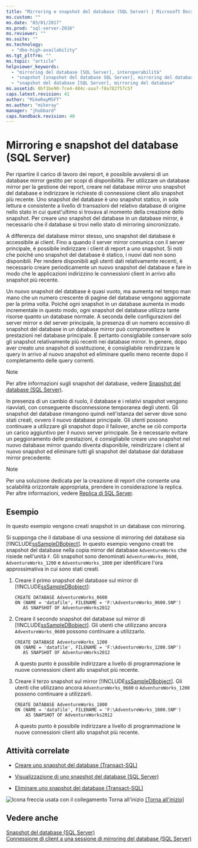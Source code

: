 ```yaml
---
title: "Mirroring e snapshot del database (SQL Server) | Microsoft Docs"
ms.custom: ""
ms.date: "03/01/2017"
ms.prod: "sql-server-2016"
ms.reviewer: ""
ms.suite: ""
ms.technology: 
  - "dbe-high-availability"
ms.tgt_pltfrm: ""
ms.topic: "article"
helpviewer_keywords: 
  - "mirroring del database [SQL Server], interoperabilità"
  - "snapshot [snapshot del database SQL Server], mirroring del database"
  - "snapshot del database [SQL Server], mirroring del database"
ms.assetid: 0bf1be90-7ce4-484c-aaa7-f8a782f57c5f
caps.latest.revision: 41
author: "MikeRayMSFT"
ms.author: "mikeray"
manager: "jhubbard"
caps.handback.revision: 40
---
```

# Mirroring e snapshot del database (SQL Server)
  Per ripartire il carico di lavoro dei report, è possibile avvalersi di un database mirror gestito per scopi di disponibilità. Per utilizzare un database mirror per la gestione dei report, creare nel database mirror uno snapshot del database e indirizzare le richieste di connessione client allo snapshot più recente. Uno snapshot del database è uno snapshot statico, in sola lettura e consistente a livello di transazioni del relativo database di origine nello stato in cui quest'ultimo si trovava al momento della creazione dello snapshot. Per creare uno snapshot del database in un database mirror, è necessario che il database si trovi nello stato di mirroring sincronizzato.  
  
 A differenza del database mirror stesso, uno snapshot del database è accessibile ai client. Fino a quando il server mirror comunica con il server principale, è possibile indirizzare i client di report a uno snapshot. Si noti che poiché uno snapshot del database è statico, i nuovi dati non sono disponibili. Per rendere disponibili agli utenti dati relativamente recenti, è necessario creare periodicamente un nuovo snapshot del database e fare in modo che le applicazioni indirizzino le connessioni client in arrivo allo snapshot più recente.  
  
 Un nuovo snapshot del database è quasi vuoto, ma aumenta nel tempo man mano che un numero crescente di pagine del database vengono aggiornate per la prima volta. Poiché ogni snapshot in un database aumenta in modo incrementale in questo modo, ogni snapshot del database utilizza tante risorse quanto un database normale. A seconda delle configurazioni del server mirror e del server principale, la presenza di un numero eccessivo di snapshot del database in un database mirror può compromettere le prestazioni nel database principale. È pertanto consigliabile conservare solo gli snapshot relativamente più recenti nei database mirror. In genere, dopo aver creato uno snapshot di sostituzione, è consigliabile reindirizzare le query in arrivo al nuovo snapshot ed eliminare quello meno recente dopo il completamento delle query correnti.  
  
> [!NOTE]  
>  Per altre informazioni sugli snapshot del database, vedere [Snapshot del database &#40;SQL Server&#41;](../../relational-databases/databases/database-snapshots-sql-server.md).  
  
 In presenza di un cambio di ruolo, il database e i relativi snapshot vengono riavviati, con conseguente disconnessione temporanea degli utenti. Gli snapshot del database rimangono quindi nell'istanza del server dove sono stati creati, ovvero il nuovo database principale. Gli utenti possono continuare a utilizzare gli snapshot dopo il failover, anche se ciò comporta un carico aggiuntivo per il nuovo server principale. Se è necessario evitare un peggioramento delle prestazioni, è consigliabile creare uno snapshot nel nuovo database mirror quando diventa disponibile, reindirizzare i client al nuovo snapshot ed eliminare tutti gli snapshot del database dal database mirror precedente.  
  
> [!NOTE]  
>  Per una soluzione dedicata per la creazione di report che consente una scalabilità orizzontale appropriata, prendere in considerazione la replica. Per altre informazioni, vedere [Replica di SQL Server](../../relational-databases/replication/sql-server-replication.md).  
  
## Esempio  
 In questo esempio vengono creati snapshot in un database con mirroring.  
  
 Si supponga che il database di una sessione di mirroring del database sia [!INCLUDE[ssSampleDBobject](../../includes/sssampledbobject-md.md)]. In questo esempio vengono creati tre snapshot del database nella copia mirror del database `AdventureWorks` che risiede nell'unità `F`. Gli snapshot sono denominati `AdventureWorks_0600`, `AdventureWorks_1200` e `AdventureWorks_1800` per identificare l'ora approssimativa in cui sono stati creati.  
  
1.  Creare il primo snapshot del database sul mirror di [!INCLUDE[ssSampleDBobject](../../includes/sssampledbobject-md.md)]:  
  
    ```  
    CREATE DATABASE AdventureWorks_0600  
    ON (NAME = 'datafile', FILENAME = 'F:\AdventureWorks_0600.SNP')  
       AS SNAPSHOT OF AdventureWorks2012  
    ```  
  
2.  Creare il secondo snapshot del database sul mirror di [!INCLUDE[ssSampleDBobject](../../includes/sssampledbobject-md.md)]. Gli utenti che utilizzano ancora `AdventureWorks_0600` possono continuare a utilizzarlo.  
  
    ```  
    CREATE DATABASE AdventureWorks_1200  
    ON (NAME = 'datafile', FILENAME = 'F:\AdventureWorks_1200.SNP')  
       AS SNAPSHOT OF AdventureWorks2012  
    ```  
  
     A questo punto è possibile indirizzare a livello di programmazione le nuove connessioni client allo snapshot più recente.  
  
3.  Creare il terzo snapshot sul mirror [!INCLUDE[ssSampleDBobject](../../includes/sssampledbobject-md.md)]. Gli utenti che utilizzano ancora `AdventureWorks_0600` o `AdventureWorks_1200` possono continuare a utilizzarli.  
  
    ```  
    CREATE DATABASE AdventureWorks_1800  
    ON (NAME = 'datafile', FILENAME = 'F:\AdventureWorks_1800.SNP')  
        AS SNAPSHOT OF AdventureWorks2012  
    ```  
  
     A questo punto è possibile indirizzare a livello di programmazione le nuove connessioni client allo snapshot più recente.  
  
##  <a name="RelatedTasks"></a> Attività correlate  
  
-   [Creare uno snapshot del database &#40;Transact-SQL&#41;](../../relational-databases/databases/create-a-database-snapshot-transact-sql.md)  
  
-   [Visualizzazione di uno snapshot del database &#40;SQL Server&#41;](../../relational-databases/databases/view-a-database-snapshot-sql-server.md)  
  
-   [Eliminare uno snapshot del database &#40;Transact-SQL&#41;](../../relational-databases/databases/drop-a-database-snapshot-transact-sql.md)  
  
 ![Icona freccia usata con il collegamento Torna all'inizio](../../analysis-services/instances/media/uparrow16x16.png "Icona freccia usata con il collegamento Torna all'inizio") [&#91;Torna all'inizio&#93;](#Top)  
  
## Vedere anche  
 [Snapshot del database &#40;SQL Server&#41;](../../relational-databases/databases/database-snapshots-sql-server.md)   
 [Connessione di client a una sessione di mirroring del database &#40;SQL Server&#41;](../../database-engine/database-mirroring/connect-clients-to-a-database-mirroring-session-sql-server.md)  
  
  